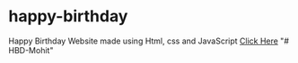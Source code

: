 # happy-birthday
Happy Birthday Website made using Html, css and JavaScript
<a href="https://programmergaurav.me/happy-birthday/?name=Gaurav" target="blank">Click Here</a>
"# HBD-Mohit" 
